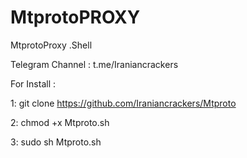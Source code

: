 # MtprotoPROXY
MtprotoProxy .Shell

Telegram Channel : t.me/Iraniancrackers

For Install : 

1: git clone https://github.com/Iraniancrackers/Mtproto


2: chmod +x Mtproto.sh


3: sudo sh Mtproto.sh
